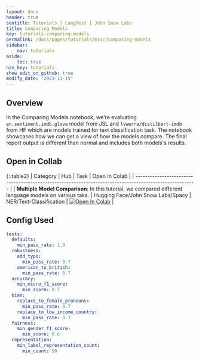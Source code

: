 ```yaml
---
layout: docs
header: true
seotitle: Tutorials | LangTest | John Snow Labs
title: Comparing Models
key: tutorials-comparing-models
permalink: /docs/pages/tutorials/misc/comparing-models
sidebar:
    nav: tutorials
aside:
    toc: true
nav_key: tutorials
show_edit_on_github: true
modify_date: "2023-11-15"
---
```


<div class="main-docs" markdown="1"><div class="h3-box" markdown="1">

## Overview

In the Comparing Models notebook, we're evaluating `en.sentiment.imdb.glove` model from JSL and `lvwerra/distilbert-imdb` from HF which are models trained for text classification task. The notebook showcases how we can get a view of how the models compare. The final report output is different than normal and includes both models's results.

## Open in Collab

{:.table2}
| Category                                                                                                | Hub                               | Task                    | Open In Colab                                                                                                                                                                                              |
| ------------------------------------------------------------------------------------------------------- |
| **Multiple Model Comparison**: In this tutorial, we compared different language models on various taks. | Hugging Face/John Snow Labs/Spacy | NER/Text-Classification | [![Open In Colab](https://colab.research.google.com/assets/colab-badge.svg)](https://colab.research.google.com/github/JohnSnowLabs/langtest/blob/main/demo/tutorials/misc/Comparing_Models_Notebook.ipynb) |

<div class="main-docs" markdown="1"><div class="h3-box" markdown="1">


## Config Used

```yml 
tests:
  defaults:
    min_pass_rate: 1.0
  robustness:
    add_typo:
      min_pass_rate: 0.7
    american_to_british:
      min_pass_rate: 0.7
  accuracy:
    min_micro_f1_score:
      min_score: 0.7
  bias:
    replace_to_female_pronouns:
      min_pass_rate: 0.7
    replace_to_low_income_country:
      min_pass_rate: 0.7
  fairness:
    min_gender_f1_score:
      min_score: 0.6
  representation:
    min_label_representation_count:
      min_count: 50
```

